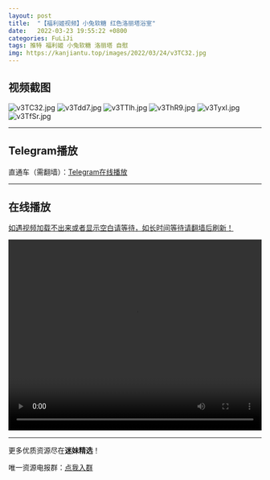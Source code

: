 ```yaml
---
layout: post
title:  "【福利姬视频】小兔软糖 红色洛丽塔浴室"
date:   2022-03-23 19:55:22 +0800
categories: FuLiJi
tags: 推特 福利姬 小兔软糖 洛丽塔 自慰
img: https://kanjiantu.top/images/2022/03/24/v3TC32.jpg
---
```



## 视频截图

![v3TC32.jpg](https://kanjiantu.top/images/2022/03/24/v3TC32.jpg)
![v3Tdd7.jpg](https://kanjiantu.top/images/2022/03/24/v3Tdd7.jpg)
![v3TTlh.jpg](https://kanjiantu.top/images/2022/03/24/v3TTlh.jpg)
![v3ThR9.jpg](https://kanjiantu.top/images/2022/03/24/v3ThR9.jpg)
![v3TyxI.jpg](https://kanjiantu.top/images/2022/03/24/v3TyxI.jpg)
![v3TfSr.jpg](https://kanjiantu.top/images/2022/03/24/v3TfSr.jpg)

* * *
## Telegram播放

直通车（需翻墙）：[Telegram在线播放](https://t.me/mimeijingxuan/291)

* * *
## 在线播放
<u>如遇视频加载不出来或者显示空白请等待，如长时间等待请翻墙后刷新！</u>
<center><video src="https://cdn.publer.io/uploads/videos/623a08d9db279708ef8f385e/8b157926d47237df0e191bdcd66e28f8.mp4" width="100%" height="380px" controls="controls"></video></center>


* * *
更多优质资源尽在**迷妹精选**！

唯一资源电报群：[点我入群](https://t.me/mimeijingxuan)


